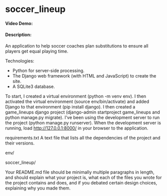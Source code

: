 # soccer_lineup
#### Video Demo:  <URL HERE>
#### Description:
An application to help soccer coaches plan substitutions to ensure all players get equal playing time.

Technologies:
  - Python for server-side processing. 
  - The Django web framework (with HTML and JavaScript) to create the site.
  - A SQLite3 database.

To start, I created a virtual environment (python -m venv env). I then activated the virtual environment (source env/bin/activate) and added Django to that environment (pip install django). I then created a game_lineups django project (django-admin startproject game_lineups and python manage.py migrate). I've been using the development server to run the project (python manage.py runserver). When the development server is running, load http://127.0.0.1:8000/ in your browser to the application.
  
requirements.txt
  A text file that lists all the dependencies of the project and their versions.
  
env/
  
soccer_lineup/

Your README.md file should be minimally multiple paragraphs in length, and should explain what your project is, what each of the files you wrote for the project contains and does, and if you debated certain design choices, explaining why you made them.
